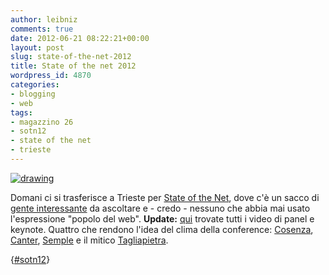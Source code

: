 ```yaml
---
author: leibniz
comments: true
date: 2012-06-21 08:22:21+00:00
layout: post
slug: state-of-the-net-2012
title: State of the net 2012
wordpress_id: 4870
categories:
- blogging
- web
tags:
- magazzino 26
- sotn12
- state of the net
- trieste
---
```


[![drawing](http://leibniz.me/images/uploads/2012/06/sotn-300x145.png)](http://leibniz.me/wp-content/uploads/2012/06/sotn.png)

Domani ci si trasferisce a Trieste per [State of the Net](http://sotn.it/), dove c'è un sacco di [gente interessante](http://sotn.it/programma/) da ascoltare e - credo - nessuno che abbia mai usato l'espressione "popolo del web". **Update:** [qui](http://sotn.it/2012/07/30/rivivi-la-conferenza/) trovate tutti i video di panel e keynote. Quattro che rendono l'idea del clima della conference: [Cosenza](http://www.youtube.com/watch?v=nymW1izG5BA), [Canter](http://www.youtube.com/watch?v=nymW1izG5BA), [Semple](http://www.youtube.com/watch?v=tSd0RuuJkKc) e il mitico [Tagliapietra](http://www.youtube.com/watch?v=NzRwhSdNMpw).

{[#sotn12](https://twitter.com/#!/search/%23sotn12)}
